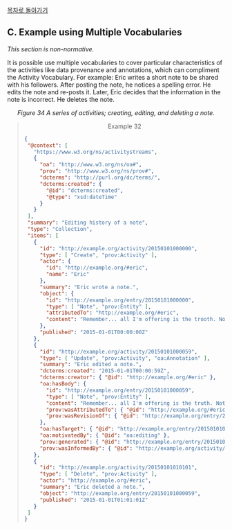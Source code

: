 [목차로 돌아가기](ActivityStreams2.0Contents.md)

## C. Example using Multiple Vocabularies

_This section is non-normative._

It is possible use multiple vocabularies to cover particular characteristics of the activities like data provenance and annotations, which can compliment the Activity Vocabulary. For example: Eric writes a short note to be shared with his followers. After posting the note, he notices a spelling error. He edits the note and re-posts it. Later, Eric decides that the information in the note is incorrect. He deletes the note.

<div align="center"><em>
Figure 34 A series of activities; creating, editing, and deleting a note.
</em></div>

><div align="center"> Example 32 </div>
>
>```json
>{
>  "@context": [
>    "https://www.w3.org/ns/activitystreams",
>    {
>      "oa": "http://www.w3.org/ns/oa#",
>      "prov": "http://www.w3.org/ns/prov#",
>      "dcterms": "http://purl.org/dc/terms/",
>      "dcterms:created": {
>        "@id": "dcterms:created",
>        "@type": "xsd:dateTime"
>      }
>    }
>  ],
>  "summary": "Editing history of a note",
>  "type": "Collection",
>  "items": [
>    {
>      "id": "http://example.org/activity/20150101000000",
>      "type": [ "Create", "prov:Activity" ],
>      "actor": {
>        "id": "http://example.org/#eric",
>        "name": "Eric"
>      },
>      "summary": "Eric wrote a note.",
>      "object": {
>        "id": "http://example.org/entry/20150101000000",
>        "type": [ "Note", "prov:Entity" ],
>        "attributedTo": "http://example.org/#eric",
>        "content": "Remember... all I'm offering is the trooth. Nothing more."
>      },
>      "published": "2015-01-01T00:00:00Z"
>    },
>    {
>      "id": "http://example.org/activity/20150101000059",
>      "type": [ "Update", "prov:Activity", "oa:Annotation" ],
>      "summary": "Eric edited a note.",
>      "dcterms:created": "2015-01-01T00:00:59Z",
>      "dcterms:creator": { "@id": "http://example.org/#eric" },
>      "oa:hasBody": {
>        "id": "http://example.org/entry/20150101000059",
>        "type": [ "Note", "prov:Entity" ],
>        "content": "Remember... all I'm offering is the truth. Nothing more.",
>        "prov:wasAttributedTo": { "@id": "http://example.org/#eric" },
>        "prov:wasRevisionOf": { "@id": "http://example.org/entry/20150101000000" }
>      },
>      "oa:hasTarget": { "@id": "http://example.org/entry/20150101000000" },
>      "oa:motivatedBy": { "@id": "oa:editing" },
>      "prov:generated": { "@id": "http://example.org/entry/20150101000059" },
>      "prov:wasInformedBy": { "@id": "http://example.org/activity/20150101000000" }
>    },
>    {
>      "id": "http://example.org/activity/20150101010101",
>      "type": [ "Delete", "prov:Activity" ],
>      "actor": "http://example.org/#eric",
>      "summary": "Eric deleted a note.",
>      "object": "http://example.org/entry/20150101000059",
>      "published": "2015-01-01T01:01:01Z"
>    }
>  ]
>}
>```
